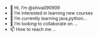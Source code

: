 - 👋 Hi, I’m @shiva090909
- 👀 I’m interested in learning new courses
- 🌱 I’m currently learning java,python...
- 💞️ I’m looking to collaborate on ...
- 📫 How to reach me ...

<!---
shiva090909/shiva090909 is a ✨ special ✨ repository because its `README.md` (this file) appears on your GitHub profile.
You can click the Preview link to take a look at your changes.
--->
